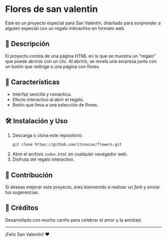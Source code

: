 #  Flores de san valentin

Este es un proyecto especial para San Valentín, diseñado para sorprender a alguien especial con un regalo interactivo en formato web.

## 🎁 Descripción

El proyecto consta de una página HTML en la que se muestra un "regalo" que puede abrirse con un clic. Al abrirlo, se revela una sorpresa junto con un botón que redirige a una página con flores.

## 📝 Características
- Interfaz sencilla y romántica.
- Efecto interactivo al abrir el regalo.
- Botón que lleva a una selección de flores.

## 🛠️ Instalación y Uso
1. Descarga o clona este repositorio.
   ```bash
   git clone https://github.com/itsnucax/flowers.git
   ```
2. Abre el archivo `index.html` en cualquier navegador web.
3. Disfruta del regalo interactivo.

## 💙 Contribución
Si deseas mejorar este proyecto, eres bienvenido a realizar un *fork* y enviar tus sugerencias.

## 🌟 Créditos
Desarrollado con mucho cariño para celebrar el amor y la amistad.

---

¡Feliz San Valentín! ❤️

